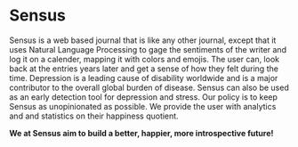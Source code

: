 # Sensus
Sensus is a web based journal that is like any other journal, except that it uses Natural Language Processing to gage the sentiments of the writer and log it on a calender, mapping it with colors and emojis. The user can, look back at the entries years later and get a sense of how they felt during the time. 
Depression is a leading cause of disability worldwide and is a major contributor to the overall global burden of disease. Sensus can also be used as an early detection tool for depression and stress. 
Our policy is to keep Sensus as unopinionated as possible. We provide the user with analytics and and statistics on their happiness quotient. 

**We at Sensus aim to build a better, happier, more introspective future!**
